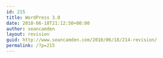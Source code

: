 ```yaml
---
id: 215
title: WordPress 3.0
date: 2010-06-18T21:12:50+00:00
author: seancamden
layout: revision
guid: http://www.seancamden.com/2010/06/18/214-revision/
permalink: /?p=215
---
```

